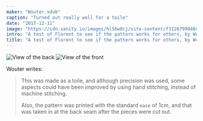 ```yaml
---
maker: "Wouter.vdub"
caption: "Turned out really well for a toile"
date: "2017-12-11"
image: "https://cdn.sanity.io/images/hl5bw8cj/site-content/f3126799846dc9ea9aecb423e7283bb715db93b4-3724x2785.jpg"
intro: "A test of Florent to see if the pattern works for others, by Wouter.vdub"
title: "A test of Florent to see if the pattern works for others, by Wouter.vdub"
---
```


![View of the back ](https://posts.freesewing.org/uploads/florent_by_wouter_high_back_20ec93b7c1.jpg "View of the back ")
![View of the front](https://posts.freesewing.org/uploads/florent_by_wouter_high_front_9f28a1eb39.jpg "View of the front")

Wouter writes:

> This was made as a toile, and although precision was used, some aspects could
> have been improved by using hand stitching, instead of machine stitching.
>
> Also, the pattern was printed with the standard `ease` of 1cm, and that 
> was taken in at the back seam after the pieces were cut out.
